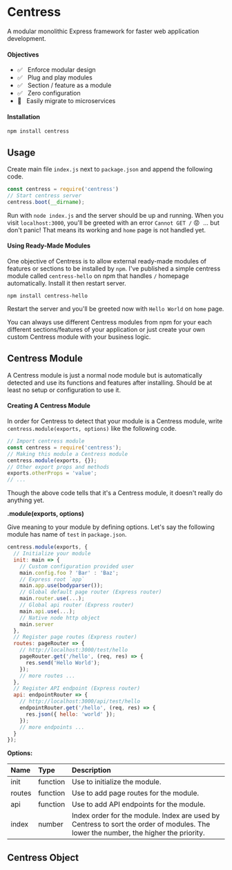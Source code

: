 # Centress

A modular monolithic Express framework for faster web application development.

#### Objectives

- :white_check_mark: &nbsp; Enforce modular design
- :white_check_mark: &nbsp; Plug and play modules
- :white_check_mark: &nbsp; Section / feature as a module
- :white_check_mark: &nbsp; Zero configuration
- :black_square_button: &nbsp; Easily migrate to microservices

#### Installation

`npm install centress`

## Usage

Create main file `index.js` next to `package.json` and append the following code.

```javascript
const centress = require('centress')
// Start centress server
centress.boot(__dirname);
```

Run with `node index.js` and the server should be up and running. When you visit `localhost:3000`, you'll be greeted with an error `Cannot GET /` :rage: &nbsp;... but don't panic! That means its working and `home` page is not handled yet.

#### Using Ready-Made Modules

One objective of Centress is to allow external ready-made modules of features or sections to be installed by `npm`. I've published a simple centress module called `centress-hello` on npm that handles `/` homepage automatically. Install it then restart server.

`npm install centress-hello`

Restart the server and you'll be greeted now with `Hello World` on `home` page.

You can always use different Centress modules from npm for your each different sections/features of your application or just create your own custom Centress module with your business logic.

## Centress Module

A Centress module is just a normal node module but is automatically detected and use its functions and features after installing. Should be at least no setup or configuration to use it.

#### Creating A Centress Module

In order for Centress to detect that your module is a Centress module, write `centress.module(exports, options)` like the following code.

```javascript
// Import centress module
const centress = require('centress');
// Making this module a Centress module
centress.module(exports, {});
// Other export props and methods
exports.otherProps = 'value';
// ...
```

Though the above code tells that it's a Centress module, it doesn't really do anything yet. 

**.module(exports, options)**

Give meaning to your module by defining options. Let's say the following module has name of `test` in `package.json`.

```javascript
centress.module(exports, {
  // Initialize your module
  init: main => {
    // Custom configuration provided user
    main.config.foo ? 'Bar' : 'Baz';
    // Express root `app`
    main.app.use(bodyparser());
    // Global default page router (Express router)
    main.router.use(...);
    // Global api router (Express router)
    main.api.use(...);
    // Native node http object
    main.server
  },
  // Register page routes (Express router)
  routes: pageRouter => {
    // http://localhost:3000/test/hello
    pageRouter.get('/hello', (req, res) => {
      res.send('Hello World');
    });
    // more routes ...
  },
  // Register API endpoint (Express router)
  api: endpointRouter => {
    // http://localhost:3000/api/test/hello
    endpointRouter.get('/hello', (req, res) => {
      res.json({ hello: 'world' });
    });
    // more endpoints ...
  }
});
```
**Options:**

| Name      | Type      | Description
| :-        | :-        | :-
| init      | function  | Use to initialize the module.
| routes    | function  | Use to add page routes for the module.
| api       | function  | Use to add API endpoints for the module.
| index     | number    | Index order for the module. Index are used by Centress to sort the order of modules. The lower the number, the higher the priority.

## Centress Object